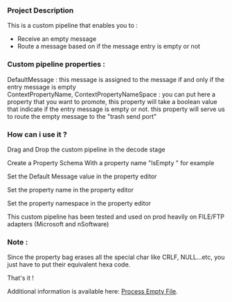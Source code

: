 ### Project Description
This is a custom pipeline that enables you to :
- Receive an empty message 
- Route a message based on if the message entry is empty or not

### Custom pipeline properties :
DefaultMessage : this message is assigned to the message if and only if the entry message is empty    
ContextPropertyName, ContextPropertyNameSpace : you can put here a property that you want to promote, this property will take a boolean value that indicate if the entry message is empty or not. this property will serve us to route the empty message to the "trash send port"  

### How can i use it ?

Drag and Drop the custom pipeline in the decode stage 

Create a Property Schema With a property name "IsEmpty " for example

Set the Default Message value in the property editor 

Set the property name in the property editor 

Set the property namespace in the property editor 

This custom pipeline has been tested and used on prod heavily on FILE/FTP adapters (Microsoft and nSoftware)

### Note :

Since the property bag erases all the special char like CRLF, NULL...etc, you just have to put their equivalent hexa code.

That's it ! 

Additional information is available here: [Process Empty File](http://cherifmahieddine.com/2013/09/23/ignore-empty-message-biztalk/).
